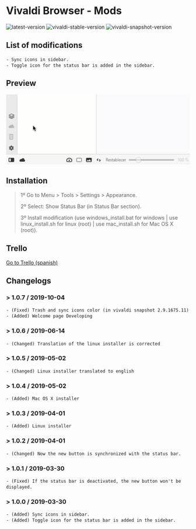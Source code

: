 # Vivaldi Browser - Mods

![latest-version](https://img.shields.io/badge/Latest%20Version-1.0.7-brightgreen.svg)
![vivaldi-stable-version](https://img.shields.io/badge/Vivaldi%20Stable%20Version-2.9.1705.41-brightgreen.svg)
![vivaldi-snapshot-version](https://img.shields.io/badge/Vivaldi%20Snapshot%20Version-2.10.1745.1-lightgrey.svg)

## List of modifications

    - Sync icons in sidebar.
    - Toggle icon for the status bar is added in the sidebar.

## Preview

![preview](./preview_1.gif)

## Installation

> 1º Go to Menu > Tools > Settings > Appearance.
>
> 2º Select: Show Status Bar (in Status Bar section).
>
> 3º Install modification (use windows_install.bat for windows | use linux_install.sh for linux (root) | use mac_install.sh for Mac OS X (root)).

## Trello

[Go to Trello (spanish)](https://trello.com/b/epKD1wmQ/vivaldi-mods)

## Changelogs

### > 1.0.7 / 2019-10-04

    - (Fixed) Trash and sync icons color (in vivaldi snapshot 2.9.1675.11)
    - (Added) Welcome page Developing

### > 1.0.6 / 2019-06-14

    - (Changed) Translation of the linux installer is corrected

### > 1.0.5 / 2019-05-02

    - (Changed) Linux installer translated to english

### > 1.0.4 / 2019-05-02

    - (Added) Mac OS X installer

### > 1.0.3 / 2019-04-01

    - (Added) Linux installer

### > 1.0.2 / 2019-04-01

    - (Changed) Now the new button is synchronized with the status bar.

### > 1.0.1 / 2019-03-30

    - (Fixed) If the status bar is deactivated, the new button won't be displayed.

### > 1.0.0 / 2019-03-30

    - (Added) Sync icons in sidebar.
    - (Added) Toggle icon for the status bar is added in the sidebar.